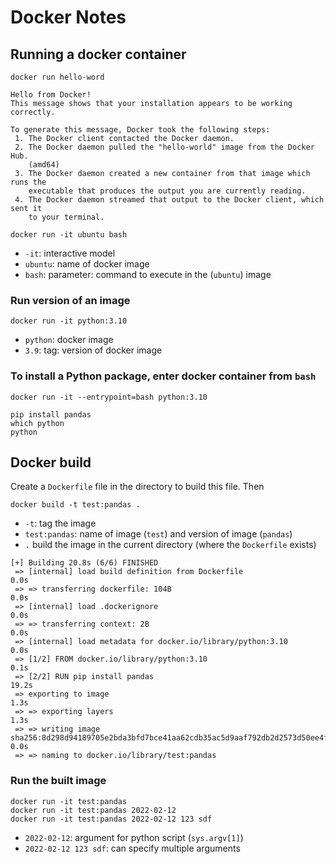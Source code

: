 # Docker Notes

## Running a docker container

```
docker run hello-word
```
```
Hello from Docker!
This message shows that your installation appears to be working correctly.

To generate this message, Docker took the following steps:
 1. The Docker client contacted the Docker daemon.
 2. The Docker daemon pulled the "hello-world" image from the Docker Hub.
    (amd64)
 3. The Docker daemon created a new container from that image which runs the
    executable that produces the output you are currently reading.
 4. The Docker daemon streamed that output to the Docker client, which sent it
    to your terminal.
```


```
docker run -it ubuntu bash
```
- `-it`: interactive model
- `ubuntu`: name of docker image
- `bash`: parameter: command to execute in the (`ubuntu`) image

### Run version of an image
```
docker run -it python:3.10
```
- `python`: docker image
- `3.9`: tag: version of docker image

### To install a Python package, enter docker container from `bash`
```
docker run -it --entrypoint=bash python:3.10

pip install pandas
which python
python
```

## Docker build

Create a `Dockerfile` file in the directory to build this file. Then
```
docker build -t test:pandas .
```
- `-t`: tag the image
- `test:pandas`: name of image (`test`) and version of image (`pandas`)
- `.` build the image in the current directory (where the `Dockerfile` exists)

```
[+] Building 20.8s (6/6) FINISHED                                                                                                     
 => [internal] load build definition from Dockerfile                                                                             0.0s
 => => transferring dockerfile: 104B                                                                                             0.0s
 => [internal] load .dockerignore                                                                                                0.0s
 => => transferring context: 2B                                                                                                  0.0s
 => [internal] load metadata for docker.io/library/python:3.10                                                                   0.0s
 => [1/2] FROM docker.io/library/python:3.10                                                                                     0.1s
 => [2/2] RUN pip install pandas                                                                                                19.2s
 => exporting to image                                                                                                           1.3s
 => => exporting layers                                                                                                          1.3s
 => => writing image sha256:8d298d94189705e2bda3bfd7bce41aa62cdb35ac5d9aaf792db2d2573d50ee4f                                     0.0s 
 => => naming to docker.io/library/test:pandas  
 ```
 
 ### Run the built image
 ```
 docker run -it test:pandas
 docker run -it test:pandas 2022-02-12
 docker run -it test:pandas 2022-02-12 123 sdf
 ```
 - `2022-02-12`: argument for python script (`sys.argv[1]`)
 - `2022-02-12 123 sdf`: can specify multiple arguments
 
 
 




